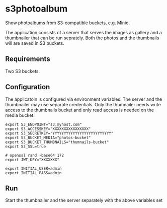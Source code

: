 # s3photoalbum

Show photoalbums from S3-compatible buckets, e.g. Minio.

The application consists of a server that serves the images as gallery and a
thumbnailer that can be run seprately. Both the photos and the thumbnails will
are saved in S3 buckets.

## Requirements

Two S3 buckets.

## Configuration

The applicatoin is configured via environment variables. The server and the
thumbnailer may use separate credentials. Only the thumnailer needs write access
to the thumbnails bucket and only read access is needed on the media bucket.

```
export S3_ENDPOINT="s3.myhost.com"
export S3_ACCESSKEY="XXXXXXXXXXXXXXXX"
export S3_SECRETKEY="YYYYYYYYYYYYYYYYYYYYYYYYYY"
export S3_BUCKET_MEDIA="photos-bucket"
export S3_BUCKET_THUMBNAILS="thumnails-bucket"
export S3_SSL=true

# openssl rand -base64 172
export JWT_KEY="XXXXXXX"

export INITIAL_USER=admin
export INITIAL_PASS=admin
```

## Run

Start the thumbnailer and the server separately with the above variables set



